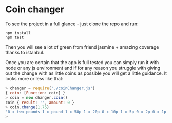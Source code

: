 # Coin changer

To see the project in a full glance - just clone the repo and run:
```
npm install
npm test
```
Then you will see a lot of green from friend jasmine + amazing coverage thanks to istanbul.

Once you are certain that the app is full tested you can simply run it with node or any js environment and if for any reason you struggle with giving out the change with as little coins as possible you will get a little guidance.
It looks more or less like that:

```javascript
> changer = require('./coinChanger.js')
{ coin: [Function: coin] }
> coin = new changer.coin()
coin { result: '', amount: 0 }
> coin.change(1.75)
'0 x two pounds 1 x pound 1 x 50p 1 x 20p 0 x 10p 1 x 5p 0 x 2p 0 x 1p'
>
```
